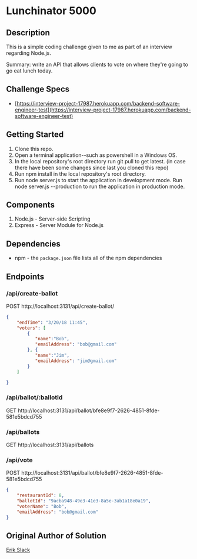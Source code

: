 # Lunchinator 5000

## Description

This is a simple coding challenge given to me as part of an interview regarding Node.js.

Summary: write an API that allows clients to vote on where they're going to go eat lunch today.

## Challenge Specs

* [https://interview-project-17987.herokuapp.com/backend-software-engineer-test](https://interview-project-17987.herokuapp.com/backend-software-engineer-test)

## Getting Started

1. Clone this repo.
1. Open a terminal application--such as powershell in a Windows OS.
1. In the local repository's root directory run git pull to get latest. (in case there have been some changes since last you cloned this repo)
1. Run npm install in the local repository's root directory.
1. Run node server.js to start the application in development mode. Run node server.js --production to run the application in production mode.

## Components

1. Node.js - Server-side Scripting
1. Express - Server Module for Node.js

## Dependencies

* npm - the `package.json` file lists all of the npm dependencies

## Endpoints

### /api/create-ballot

POST
http://localhost:3131/api/create-ballot/

``` json
{
    "endTime": "3/20/18 11:45",
    "voters": [
        {
           "name":"Bob",
           "emailAddress": "bob@gmail.com"
        }, {
           "name":"Jim",
           "emailAddress": "jim@gmail.com"
        }
    ]

}
```

### /api/ballot/:ballotId

GET
http://localhost:3131/api/ballot/bfe8e9f7-2626-4851-8fde-581e5bdcd755

### /api/ballots

GET
http://localhost:3131/api/ballots

### /api/vote

POST
http://localhost:3131/api/ballot/bfe8e9f7-2626-4851-8fde-581e5bdcd755

``` json
{
    "restaurantId": 8,
    "ballotId": "9acba948-49e3-41e3-8a5e-3ab1a18e0a19",
    "voterName": "Bob",
    "emailAddress": "bob@gmail.com"
}
```

## Original Author of Solution

[Erik Slack](https://github.com/erik-slack/)